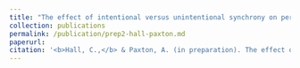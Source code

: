 ```yaml
---
title: "The effect of intentional versus unintentional synchrony on perceived and physiological interpersonal connectedness during yoga."
collection: publications
permalink: /publication/prep2-hall-paxton.md
paperurl:
citation: '<b>Hall, C.,</b> & Paxton, A. (in preparation). The effect of intentional versus unintentional synchrony on perceived and physiological interpersonal connectedness during yoga.'
---
```

